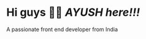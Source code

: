 <!DOCTYPE html>
<html>
<head>
  <title>INTRO</title>
 </head>
 <body>
  <h1><b>Hi guys 👋👋</b>
              <i>AYUSH here!!!</i></h1>
  <p1>A passionate front end developer from India<p1>               
